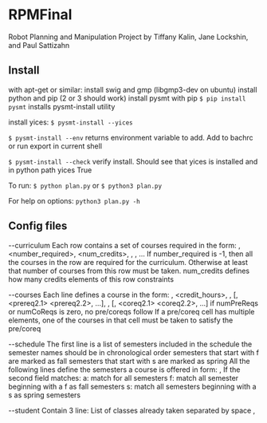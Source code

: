 # RPMFinal
Robot Planning and Manipulation Project
by Tiffany Kalin, Jane Lockshin, and Paul Sattizahn

## Install
with apt-get or similar:
    install swig and gmp (libgmp3-dev on ubuntu)
    install python and pip (2 or 3 should work)
install pysmt with pip
`$ pip install pysmt`
installs  pysmt-install utility

install yices:
`$ pysmt-install --yices`

`$ pysmt-install --env`
returns environment variable to add.
Add to bachrc or run export in current shell

`$ pysmt-install --check`
 verify install. Should see that yices is installed and in python path
 yices     True

To run:
`$ python plan.py`
       or
`$ python3 plan.py`





For help on options:
`python3 plan.py -h`

## Config files
--curriculum
Each row contains a set of courses required in the form:
  <name>, <number_required>, <num_credits>, <Course1>, <Course2>, ...
If number_required is -1, then all the courses in the row are required for
the curriculum. Otherwise at least that number of courses from this row must
be taken.
num_credits defines how many credits elements of this row constraints

--courses
Each line defines a course in the form:
<name>, <credit_hours>, <numPreReqs>, [<prereq1>, <prereq2.1> <prereq2.2>, ...], 
                         <numCoReqs>, [<coreq1>, <coreq2.1> <coreq2.2>, ...]
if numPreReqs or numCoReqs is zero, no pre/coreqs follow
If a pre/coreq cell has multiple elements, one of the courses in that cell
must be taken to satisfy the pre/coreq

--schedule
The first line is a list of semesters included in the schedule
    the semester names should be in chronological order
    semesters that start with f are marked as fall
    semesters that start with s are marked as spring
All the following lines define the semesters a course is offered in form:
    <name>, <semester1> <semester2>
If the second field matches:
    a: match for all semesters
    f: match all semester beginning with a f as fall semesters
    s: match all semesters beginning with a s as spring semesters

--student
Contain 3 line:
    List of classes already taken separated by space
    <minCreditHours>, <maxCreditHours>
    <numSemesters>
